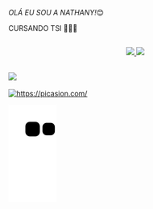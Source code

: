 *OLÁ EU SOU A NATHANY!*😊

CURSANDO TSI 👩🏻‍💻

##

<div align="center">
  <a href="https://github.com/rafaballerini">
  <a href="https://github.com/Thanyzinha/Thanyzinha">
  <img height="180em" src="https://github-readme-stats.vercel.app/api?username=Thanyzinha&show_icons=true&theme=dracula&include_all_commits=true&count_private=true"/>
  <img height="180em" src="https://github-readme-stats.vercel.app/api/top-langs/?username=Thanyzinha&layout=compact&langs_count=7&theme=dracula"/>
</div>
<div style="display: inline_block"><br>
 
  <a href="https://instagram.com/thany_eleuterio" target="_blank"><img src="https://img.shields.io/badge/-Instagram-%23E4405F?style=for-the-badge&logo=instagram&logoColor=white" target="_blank"></a>
</div>
  <a href="https://picasion.com/"><img src="https://i.picasion.com/pic92/fdccdf4b5dc40378136d365f2edcda44.gif" width="150" height="150" border="0" alt="https://picasion.com/" /></a><br /><a href="https://picasion.com/"></a>
  
![Snake animation](https://github.com/rafaballerini/rafaballerini/blob/output/github-contribution-grid-snake.svg)
